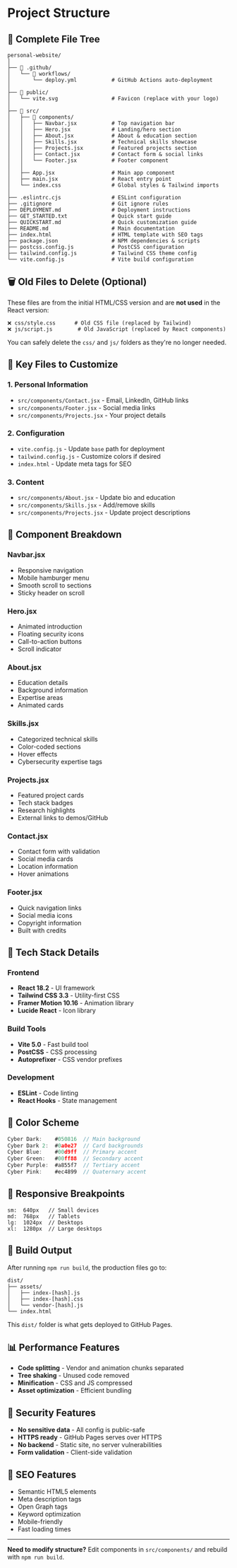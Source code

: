 # Project Structure

## 📂 Complete File Tree

```
personal-website/
│
├── 📁 .github/
│   └── 📁 workflows/
│       └── deploy.yml           # GitHub Actions auto-deployment
│
├── 📁 public/
│   └── vite.svg                 # Favicon (replace with your logo)
│
├── 📁 src/
│   ├── 📁 components/
│   │   ├── Navbar.jsx           # Top navigation bar
│   │   ├── Hero.jsx             # Landing/hero section
│   │   ├── About.jsx            # About & education section
│   │   ├── Skills.jsx           # Technical skills showcase
│   │   ├── Projects.jsx         # Featured projects section
│   │   ├── Contact.jsx          # Contact form & social links
│   │   └── Footer.jsx           # Footer component
│   │
│   ├── App.jsx                  # Main app component
│   ├── main.jsx                 # React entry point
│   └── index.css                # Global styles & Tailwind imports
│
├── .eslintrc.cjs                # ESLint configuration
├── .gitignore                   # Git ignore rules
├── DEPLOYMENT.md                # Deployment instructions
├── GET_STARTED.txt              # Quick start guide
├── QUICKSTART.md                # Quick customization guide
├── README.md                    # Main documentation
├── index.html                   # HTML template with SEO tags
├── package.json                 # NPM dependencies & scripts
├── postcss.config.js            # PostCSS configuration
├── tailwind.config.js           # Tailwind CSS theme config
└── vite.config.js               # Vite build configuration
```

## 🗑️ Old Files to Delete (Optional)

These files are from the initial HTML/CSS version and are **not used** in the React version:

```
❌ css/style.css      # Old CSS file (replaced by Tailwind)
❌ js/script.js        # Old JavaScript (replaced by React components)
```

You can safely delete the `css/` and `js/` folders as they're no longer needed.

## 📝 Key Files to Customize

### 1. Personal Information
- `src/components/Contact.jsx` - Email, LinkedIn, GitHub links
- `src/components/Footer.jsx` - Social media links
- `src/components/Projects.jsx` - Your project details

### 2. Configuration
- `vite.config.js` - Update `base` path for deployment
- `tailwind.config.js` - Customize colors if desired
- `index.html` - Update meta tags for SEO

### 3. Content
- `src/components/About.jsx` - Update bio and education
- `src/components/Skills.jsx` - Add/remove skills
- `src/components/Projects.jsx` - Update project descriptions

## 🎨 Component Breakdown

### Navbar.jsx
- Responsive navigation
- Mobile hamburger menu
- Smooth scroll to sections
- Sticky header on scroll

### Hero.jsx
- Animated introduction
- Floating security icons
- Call-to-action buttons
- Scroll indicator

### About.jsx
- Education details
- Background information
- Expertise areas
- Animated cards

### Skills.jsx
- Categorized technical skills
- Color-coded sections
- Hover effects
- Cybersecurity expertise tags

### Projects.jsx
- Featured project cards
- Tech stack badges
- Research highlights
- External links to demos/GitHub

### Contact.jsx
- Contact form with validation
- Social media cards
- Location information
- Hover animations

### Footer.jsx
- Quick navigation links
- Social media icons
- Copyright information
- Built with credits

## 🔧 Tech Stack Details

### Frontend
- **React 18.2** - UI framework
- **Tailwind CSS 3.3** - Utility-first CSS
- **Framer Motion 10.16** - Animation library
- **Lucide React** - Icon library

### Build Tools
- **Vite 5.0** - Fast build tool
- **PostCSS** - CSS processing
- **Autoprefixer** - CSS vendor prefixes

### Development
- **ESLint** - Code linting
- **React Hooks** - State management

## 🌈 Color Scheme

```javascript
Cyber Dark:    #050816  // Main background
Cyber Dark 2:  #0a0e27  // Card backgrounds
Cyber Blue:    #00d9ff  // Primary accent
Cyber Green:   #00ff88  // Secondary accent
Cyber Purple:  #a855f7  // Tertiary accent
Cyber Pink:    #ec4899  // Quaternary accent
```

## 📱 Responsive Breakpoints

```
sm:  640px   // Small devices
md:  768px   // Tablets
lg:  1024px  // Desktops
xl:  1280px  // Large desktops
```

## 🚀 Build Output

After running `npm run build`, the production files go to:
```
dist/
├── assets/
│   ├── index-[hash].js
│   ├── index-[hash].css
│   └── vendor-[hash].js
└── index.html
```

This `dist/` folder is what gets deployed to GitHub Pages.

## 📊 Performance Features

- **Code splitting** - Vendor and animation chunks separated
- **Tree shaking** - Unused code removed
- **Minification** - CSS and JS compressed
- **Asset optimization** - Efficient bundling

## 🔐 Security Features

- **No sensitive data** - All config is public-safe
- **HTTPS ready** - GitHub Pages serves over HTTPS
- **No backend** - Static site, no server vulnerabilities
- **Form validation** - Client-side validation

## 🎯 SEO Features

- Semantic HTML5 elements
- Meta description tags
- Open Graph tags
- Keyword optimization
- Mobile-friendly
- Fast loading times

---

**Need to modify structure?** Edit components in `src/components/` and rebuild with `npm run build`.
